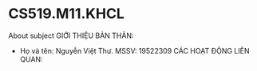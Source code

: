 # CS519.M11.KHCL
About subject
GIỚI THIỆU BẢN THÂN:
- Họ và tên: Nguyễn Việt Thư. MSSV: 19522309
CÁC HOẠT ĐỘNG LIÊN QUAN:
